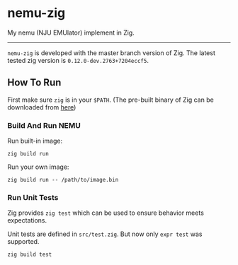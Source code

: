 # nemu-zig

My nemu (NJU EMUlator) implement in Zig.

---

`nemu-zig` is developed with the master branch version of Zig. The latest tested zig version is `0.12.0-dev.2763+7204eccf5`.

## How To Run

First make sure `zig` is in your `$PATH`. (The pre-built binary of Zig can be downloaded from [here](https://ziglang.org/download/))

### Build And Run NEMU

Run built-in image:
```
zig build run
```

Run your own image:
```
zig build run -- /path/to/image.bin
```

### Run Unit Tests

Zig provides `zig test` which can be used to ensure behavior meets expectations. 

Unit tests are defined in `src/test.zig`. But now only `expr test` was supported.

```
zig build test
```